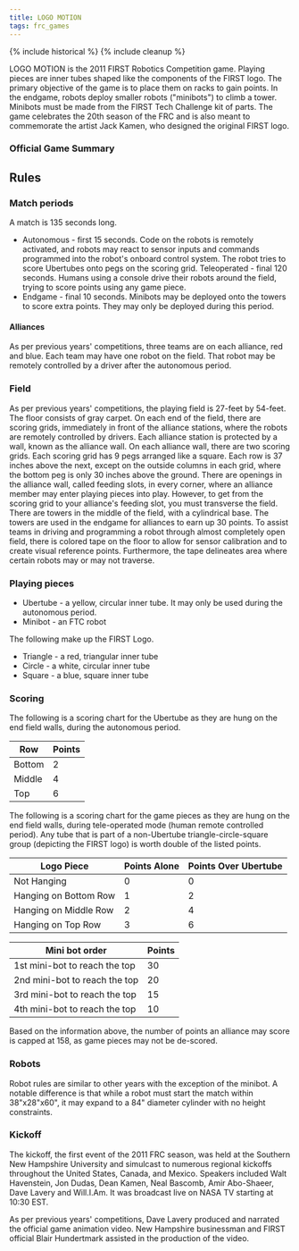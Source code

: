 ```yaml
---
title: LOGO MOTION
tags: frc_games
---
```

{% include historical %}
{% include cleanup %}

LOGO MOTION is the 2011 FIRST Robotics Competition game. Playing pieces are inner tubes shaped like the components of the FIRST logo. The primary objective of the game is to place them on racks to gain points. In the endgame, robots deploy smaller robots ("minibots") to climb a tower. Minibots must be made from the FIRST Tech Challenge kit of parts. The game celebrates the 20th season of the FRC and is also meant to commemorate the artist Jack Kamen, who designed the original FIRST logo.

### Official Game Summary

## Rules

### Match periods

A match is 135 seconds long.

- Autonomous - first 15 seconds. Code on the robots is remotely activated, and robots may react to sensor inputs and commands programmed into the robot's onboard control system. The robot tries to score Ubertubes onto pegs on the scoring grid.
Teleoperated - final 120 seconds. Humans using a console drive their robots around the field, trying to score points using any game piece.
- Endgame - final 10 seconds. Minibots may be deployed onto the towers to score extra points. They may only be deployed during this period.

#### Alliances

As per previous years' competitions, three teams are on each alliance, red and blue. Each team may have one robot on the field. That robot may be remotely controlled by a driver after the autonomous period.

### Field

As per previous years' competitions, the playing field is 27-feet by 54-feet. The floor consists of gray carpet. On each end of the field, there are scoring grids, immediately in front of the alliance stations, where the robots are remotely controlled by drivers. Each alliance station is protected by a wall, known as the alliance wall. On each alliance wall, there are two scoring grids. Each scoring grid has 9 pegs arranged like a square. Each row is 37 inches above the next, except on the outside columns in each grid, where the bottom peg is only 30 inches above the ground. There are openings in the alliance wall, called feeding slots, in every corner, where an alliance member may enter playing pieces into play. However, to get from the scoring grid to your alliance's feeding slot, you must transverse the field. There are towers in the middle of the field, with a cylindrical base. The towers are used in the endgame for alliances to earn up 30 points. To assist teams in driving and programming a robot through almost completely open field, there is colored tape on the floor to allow for sensor calibration and to create visual reference points. Furthermore, the tape delineates area where certain robots may or may not traverse.

### Playing pieces

- Ubertube - a yellow, circular inner tube. It may only be used during the autonomous period.
- Minibot - an FTC robot

The following make up the FIRST Logo.

- Triangle - a red, triangular inner tube
- Circle - a white, circular inner tube
- Square - a blue, square inner tube

### Scoring

The following is a scoring chart for the Ubertube as they are hung on the end field walls, during the autonomous period.

| Row       | Points |
| --------- | ------ |
| Bottom    | 2      |
| Middle    | 4      |
| Top       | 6      |

The following is a scoring chart for the game pieces as they are hung on the end field walls, during tele-operated mode (human remote controlled period). Any tube that is part of a non-Ubertube triangle-circle-square group (depicting the FIRST logo) is worth double of the listed points.

| Logo Piece            | Points Alone | Points Over Ubertube |
| --------------------- | ------------ | -------------------- |
| Not Hanging           | 0            | 0                    |
| Hanging on Bottom Row | 1            | 2                    |
| Hanging on Middle Row | 2            | 4                    |
| Hanging on Top Row    | 3            | 6                    |

Mini bot order                | Points
----------------------------- | ---------
1st mini-bot to reach the top | 30
2nd mini-bot to reach the top | 20
3rd mini-bot to reach the top | 15
4th mini-bot to reach the top | 10

Based on the information above, the number of points an alliance may score is capped at 158, as game pieces may not be de-scored.

### Robots

Robot rules are similar to other years with the exception of the minibot. A notable difference is that while a robot must start the match within 38"x28"x60", it may expand to a 84" diameter cylinder with no height constraints.

### Kickoff

The kickoff, the first event of the 2011 FRC season, was held at the Southern New Hampshire University and simulcast to numerous regional kickoffs throughout the United States, Canada, and Mexico. Speakers included Walt Havenstein, Jon Dudas, Dean Kamen, Neal Bascomb, Amir Abo-Shaeer, Dave Lavery and Will.I.Am. It was broadcast live on NASA TV starting at 10:30 EST.

As per previous years' competitions, Dave Lavery produced and narrated the official game animation video. New Hampshire businessman and FIRST official Blair Hundertmark assisted in the production of the video.
